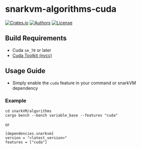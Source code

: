 # snarkvm-algorithms-cuda

[![Crates.io](https://img.shields.io/crates/v/snarkvm-algorithms-cuda.svg?color=neon)](https://crates.io/crates/snarkvm-algorithms-cuda)
[![Authors](https://img.shields.io/badge/authors-Aleo-orange.svg)](https://aleo.org)
[![License](https://img.shields.io/badge/License-GPLv3-blue.svg)](./LICENSE.md)

## Build Requirements

- Cuda `sm_70` or later
- [Cuda Toolkit (nvcc)](https://docs.nvidia.com/cuda/index.html#installation-guides)

## Usage Guide

- Simply enable the `cuda` feature in your command or snarkVM dependency

### Example

```
cd snarkVM/algorithms
cargo bench --bench variable_base --features "cuda"
```

or

```
[dependencies.snarkvm]
version = "<latest_version>"
features = ["cuda"]
```
